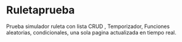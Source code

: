 # Ruletaprueba
Prueba simulador ruleta con lista CRUD , Temporizador, Funciones aleatorias, condicionales, una sola pagina actualizada en tiempo real.
